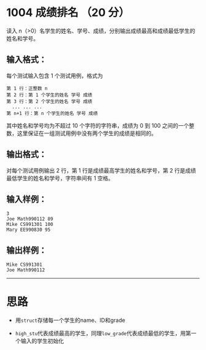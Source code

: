 #	1004 成绩排名 （20 分）

读入 n（>0）名学生的姓名、学号、成绩，分别输出成绩最高和成绩最低学生的姓名和学号。

##	输入格式：

每个测试输入包含 1 个测试用例，格式为

```
第 1 行：正整数 n
第 2 行：第 1 个学生的姓名 学号 成绩
第 3 行：第 2 个学生的姓名 学号 成绩
  ... ... ...
第 n+1 行：第 n 个学生的姓名 学号 成绩
```

其中姓名和学号均为不超过 10 个字符的字符串，成绩为 0 到 100 之间的一个整数，这里保证在一组测试用例中没有两个学生的成绩是相同的。

##	输出格式：

对每个测试用例输出 2 行，第 1 行是成绩最高学生的姓名和学号，第 2 行是成绩最低学生的姓名和学号，字符串间有 1 空格。

##	输入样例：

```
3
Joe Math990112 89
Mike CS991301 100
Mary EE990830 95
```

##	输出样例：

```
Mike CS991301
Joe Math990112
```
___

#	思路

*	用`struct`存储每一个学生的name、ID和grade	

*	`high_stu`代表成绩最高的学生，同理`low_grade`代表成绩最低的学生，用第一个输入的学生初始化